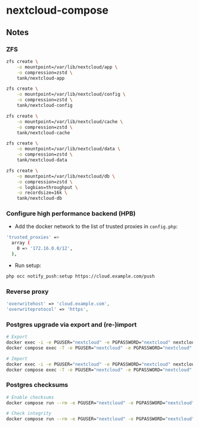 # nextcloud-compose

## Notes

### ZFS

```bash
zfs create \
    -o mountpoint=/var/lib/nextcloud/app \
    -o compression=zstd \
    tank/nextcloud-app

zfs create \
    -o mountpoint=/var/lib/nextcloud/config \
    -o compression=zstd \
    tank/nextcloud-config

zfs create \
    -o mountpoint=/var/lib/nextcloud/cache \
    -o compression=zstd \
    tank/nextcloud-cache

zfs create \
    -o mountpoint=/var/lib/nextcloud/data \
    -o compression=zstd \
    tank/nextcloud-data

zfs create \
    -o mountpoint=/var/lib/nextcloud/db \
    -o compression=zstd \
    -o logbias=throughput \
    -o recordsize=16k \
    tank/nextcloud-db
```

### Configure high performance backend (HPB)

- Add the docker network to the list of trusted proxies in `config.php`:

```bash
'trusted_proxies' =>
  array (
    0 => '172.16.0.0/12',
  ),
```

- Run setup:

```bash
php occ notify_push:setup https://cloud.example.com/push
```

### Reverse proxy

```php
'overwritehost' => 'cloud.example.com',
'overwriteprotocol' => 'https',
```

### Postgres upgrade via export and (re-)import

```bash
# Export
docker exec -i -e PGUSER="nextcloud" -e PGPASSWORD="nextcloud" nextcloud-db pg_dumpall > dump.sql
docker compose exec -T -e PGUSER="nextcloud" -e PGPASSWORD="nextcloud" db pg_dumpall > dump.sql

# Import
docker exec -i -e PGUSER="nextcloud" -e PGPASSWORD="nextcloud" nextcloud-db psql < dump.sql
docker compose exec -T -e PGUSER="nextcloud" -e PGPASSWORD="nextcloud" db psql < dump.sql
```

### Postgres checksums

```bash
# Enable checksums
docker compose run --rm -e PGUSER="nextcloud" -e PGPASSWORD="nextcloud" db pg_checksums -e

# Check integrity
docker compose run --rm -e PGUSER="nextcloud" -e PGPASSWORD="nextcloud" db pg_checksums -c
```
